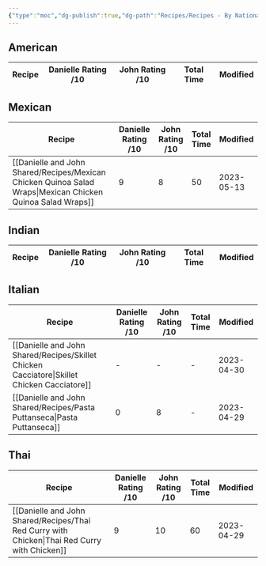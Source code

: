 ```yaml
---
{"type":"moc","dg-publish":true,"dg-path":"Recipes/Recipes - By Nationality.md","permalink":"/recipes/recipes-by-nationality/","dgPassFrontmatter":true}
---
```



## American
| Recipe | Danielle Rating /10 | John Rating /10 | Total Time | Modified |
| ------ | ------------------- | --------------- | ---------- | -------- |


## Mexican
| Recipe                                                                                                         | Danielle Rating /10 | John Rating /10 | Total Time | Modified   |
| -------------------------------------------------------------------------------------------------------------- | ------------------- | --------------- | ---------- | ---------- |
| [[Danielle and John Shared/Recipes/Mexican Chicken Quinoa Salad Wraps\|Mexican Chicken Quinoa Salad Wraps]] | 9                   | 8               | 50         | 2023-05-13 |


## Indian
| Recipe | Danielle Rating /10 | John Rating /10 | Total Time | Modified |
| ------ | ------------------- | --------------- | ---------- | -------- |


## Italian
| Recipe                                                                                         | Danielle Rating /10 | John Rating /10 | Total Time | Modified   |
| ---------------------------------------------------------------------------------------------- | ------------------- | --------------- | ---------- | ---------- |
| [[Danielle and John Shared/Recipes/Skillet Chicken Cacciatore\|Skillet Chicken Cacciatore]] | \-                  | \-              | \-         | 2023-04-30 |
| [[Danielle and John Shared/Recipes/Pasta Puttanseca\|Pasta Puttanseca]]                     | 0                   | 8               | \-         | 2023-04-29 |


## Thai
| Recipe                                                                                           | Danielle Rating /10 | John Rating /10 | Total Time | Modified   |
| ------------------------------------------------------------------------------------------------ | ------------------- | --------------- | ---------- | ---------- |
| [[Danielle and John Shared/Recipes/Thai Red Curry with Chicken\|Thai Red Curry with Chicken]] | 9                   | 10              | 60         | 2023-04-29 |

